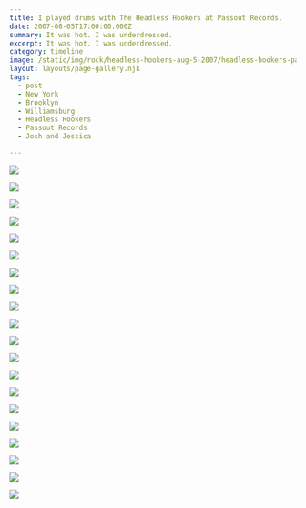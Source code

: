 ```yaml
---
title: I played drums with The Headless Hookers at Passout Records.
date: 2007-08-05T17:00:00.000Z
summary: It was hot. I was underdressed.
excerpt: It was hot. I was underdressed.
category: timeline
image: /static/img/rock/headless-hookers-aug-5-2007/headless-hookers-passout-aug-5-2007-01.jpg
layout: layouts/page-gallery.njk
tags:
  - post 
  - New York
  - Brooklyn
  - Williamsburg
  - Headless Hookers
  - Passout Records
  - Josh and Jessica

---
```



![](/static/img/rock/headless-hookers-aug-5-2007/headless-hookers-passout-aug-5-2007-01.jpg "")

![](/static/img/rock/headless-hookers-aug-5-2007/headless-hookers-passout-aug-5-2007-02.jpg "")

![](/static/img/rock/headless-hookers-aug-5-2007/headless-hookers-passout-aug-5-2007-03.jpg "")

![](/static/img/rock/headless-hookers-aug-5-2007/headless-hookers-passout-aug-5-2007-04.jpg "")

![](/static/img/rock/headless-hookers-aug-5-2007/headless-hookers-passout-aug-5-2007-05.jpg "")

![](/static/img/rock/headless-hookers-aug-5-2007/headless-hookers-passout-aug-5-2007-06.jpg "")

![](/static/img/rock/headless-hookers-aug-5-2007/headless-hookers-passout-aug-5-2007-07.jpg "")

![](/static/img/rock/headless-hookers-aug-5-2007/headless-hookers-passout-aug-5-2007-08.jpg "")

![](/static/img/rock/headless-hookers-aug-5-2007/headless-hookers-passout-aug-5-2007-09.jpg "")

![](/static/img/rock/headless-hookers-aug-5-2007/headless-hookers-passout-aug-5-2007-10.jpg "")

![](/static/img/rock/headless-hookers-aug-5-2007/headless-hookers-passout-aug-5-2007-11.jpg "")

![](/static/img/rock/headless-hookers-aug-5-2007/headless-hookers-passout-aug-5-2007-12.jpg "")

![](/static/img/rock/headless-hookers-aug-5-2007/headless-hookers-passout-aug-5-2007-13.jpg "")

![](/static/img/rock/headless-hookers-aug-5-2007/headless-hookers-passout-aug-5-2007-14.jpg "")

![](/static/img/rock/headless-hookers-aug-5-2007/headless-hookers-passout-aug-5-2007-15.jpg "")

![](/static/img/rock/headless-hookers-aug-5-2007/headless-hookers-passout-aug-5-2007-16.jpg "")

![](/static/img/rock/headless-hookers-aug-5-2007/headless-hookers-passout-aug-5-2007-17.jpg "")

![](/static/img/rock/headless-hookers-aug-5-2007/headless-hookers-passout-aug-5-2007-18.jpg "")

![](/static/img/rock/headless-hookers-aug-5-2007/headless-hookers-passout-aug-5-2007-19.jpg "")

![](/static/img/rock/headless-hookers-aug-5-2007/headless-hookers-passout-aug-5-2007-20.jpg "")

